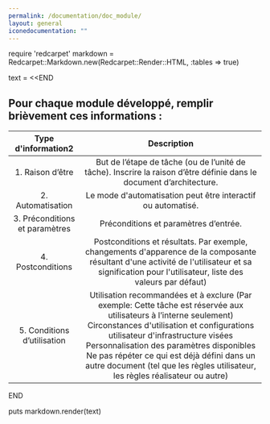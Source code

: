 ```yaml
---
permalink: /documentation/doc_module/
layout: general
iconedocumentation: ""
---
```


require 'redcarpet'
markdown = Redcarpet::Markdown.new(Redcarpet::Render::HTML, :tables => true)

text = <<END

## Pour chaque module développé, remplir brièvement ces informations :

|   Type d'information2      |                                       Description                      |
|:-------------------------------------------------------------------------------------------------------:|:---------------:| 
|       1. Raison d’être                  | But de l’étape de tâche (ou de l’unité de tâche).  Inscrire la raison d’être définie dans le document d’architecture. | 
|       2. Automatisation                 | Le mode d'automatisation peut être interactif ou automatisé.  |
|       3. Préconditions et paramètres    | Préconditions et paramètres d’entrée.  |
|       4. Postconditions                 | Postconditions et résultats. Par exemple, changements d'apparence de la composante résultant d'une activité de l'utilisateur et sa signification pour l'utilisateur, liste des valeurs par défaut)  |
|       5. Conditions d’utilisation       | Utilisation recommandées et à exclure  (Par exemple: Cette tâche est réservée aux utilisateurs à l’interne seulement) Circonstances d'utilisation et configurations utilisateur d'infrastructure visées  Personnalisation des paramètres disponibles Ne pas répéter ce qui est déjà défini dans un autre document (tel que les règles utilisateur, les règles réalisateur ou autre)  |

END

puts markdown.render(text)
